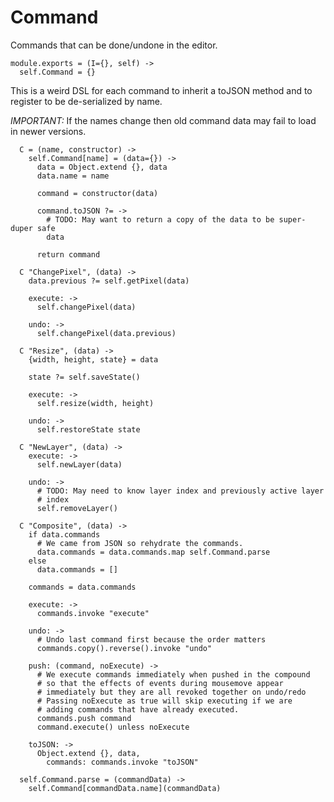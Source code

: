 Command
=======

Commands that can be done/undone in the editor.

    module.exports = (I={}, self) ->
      self.Command = {}

This is a weird DSL for each command to inherit a toJSON method and to register
to be de-serialized by name.

*IMPORTANT:* If the names change then old command data may fail to load in newer
versions.

      C = (name, constructor) ->
        self.Command[name] = (data={}) ->
          data = Object.extend {}, data
          data.name = name

          command = constructor(data)

          command.toJSON ?= ->
            # TODO: May want to return a copy of the data to be super-duper safe
            data

          return command

      C "ChangePixel", (data) ->
        data.previous ?= self.getPixel(data)

        execute: ->
          self.changePixel(data)

        undo: ->
          self.changePixel(data.previous)

      C "Resize", (data) ->
        {width, height, state} = data

        state ?= self.saveState()

        execute: ->
          self.resize(width, height)

        undo: ->
          self.restoreState state
  
      C "NewLayer", (data) ->
        execute: ->
          self.newLayer(data)

        undo: ->
          # TODO: May need to know layer index and previously active layer
          # index
          self.removeLayer()

      C "Composite", (data) ->
        if data.commands
          # We came from JSON so rehydrate the commands.
          data.commands = data.commands.map self.Command.parse
        else
          data.commands = []

        commands = data.commands

        execute: ->
          commands.invoke "execute"

        undo: ->
          # Undo last command first because the order matters
          commands.copy().reverse().invoke "undo"

        push: (command, noExecute) ->
          # We execute commands immediately when pushed in the compound
          # so that the effects of events during mousemove appear
          # immediately but they are all revoked together on undo/redo
          # Passing noExecute as true will skip executing if we are
          # adding commands that have already executed.
          commands.push command
          command.execute() unless noExecute

        toJSON: ->
          Object.extend {}, data,
            commands: commands.invoke "toJSON"

      self.Command.parse = (commandData) ->
        self.Command[commandData.name](commandData)
